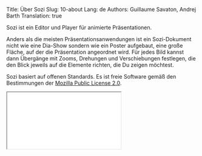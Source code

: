 Title: Über Sozi
Slug: 10-about
Lang: de
Authors: Guillaume Savaton, Andrej Barth
Translation: true

Sozi ist ein Editor und Player für animierte Präsentationen.

Anders als die meisten Präsentationsanwendungen ist ein Sozi-Dokument nicht wie eine Dia-Show sondern wie ein Poster aufgebaut, eine große Fläche, auf der die Präsentation angeordnet wird. Für jedes Bild kannst dann Übergänge mit Zooms, Drehungen und Verschiebungen festlegen, die den Blick jeweils auf die Elemente richten, die Du zeigen möchtest.

Sozi basiert auf offenen Standards.
Es ist freie Software gemäß den Bestimmungen der
[Mozilla Public License 2.0](http://www.mozilla.org/MPL/2.0/).

<iframe class="sozi" src="|filename|/presentations/this-is-not-a-slideshow.sozi.html">
</iframe>
